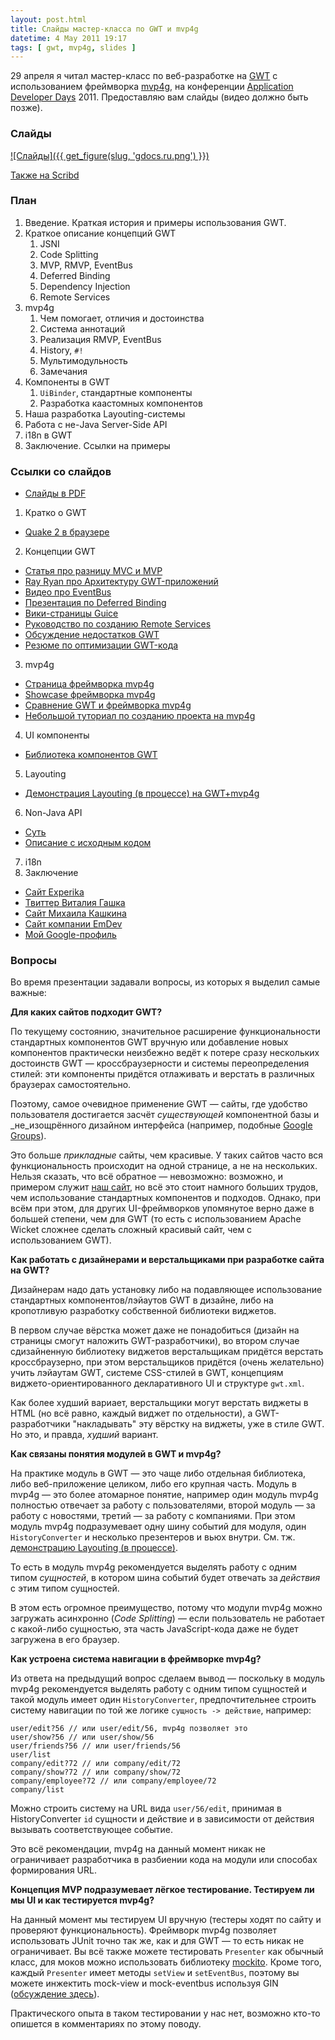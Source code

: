 ```yaml
---
layout: post.html
title: Слайды мастер-класса по GWT и mvp4g
datetime: 4 May 2011 19:17
tags: [ gwt, mvp4g, slides ]
---
```


29 апреля я читал мастер-класс по веб-разработке на [GWT](http://code.google.com/intl/ru/webtoolkit/) с использованием фреймворка [mvp4g](http://code.google.com/p/mvp4g/), на конференции [Application Developer Days](http://addconf.ru) 2011. Предоставляю вам слайды (видео должно быть позже).

### Слайды

[![Cлайды]({{ get_figure(slug, 'gdocs.ru.png') }})](https://docs.google.com/viewer?a=v&pid=explorer&chrome=true&srcid=0B9lKUPDNyz1vYTViZjYwZTEtODNmNC00OWZlLWFhODUtMDNkYzE5N2NjM2Fk&hl=en)

[Также на Scribd](http://www.scribd.com/doc/54690967/)

### План

 1. Введение. Краткая история и примеры использования GWT.
 1. Краткое описание концепций GWT
    1. JSNI
    1. Code Splitting
    1. MVP, RMVP, EventBus
    1. Deferred Binding
    1. Dependency Injection
    1. Remote Services
 1. mvp4g
    1. Чем помогает, отличия и достоинства
    2. Система аннотаций
    3. Реализация RMVP, EventBus
    4. History, `#!`
    5. Мультимодульность
    6. Замечания
 1. Компоненты в GWT
    1. `UiBinder`, стандартные компоненты
    2. Разработка каастомных компонентов
 1. Наша разработка Layouting-системы
 1. Работа с не-Java Server-Side API
 1. i18n в GWT
 1. Заключение. Ссылки на примеры

### Ссылки со слайдов

 * [Слайды в PDF](http://goo.gl/4GgnS)
 1. Кратко о GWT
   * [Quake 2 в браузере](http://quake2-gwt-port.appspot.com)
 2. Концепции GWT
   * [Статья про разницу MVC и MVP](http://geekswithblogs.net/kobush/archive/2006/01/09/65305.aspx)
   * [Ray Ryan про Архитектуру GWT-приложений](http://www.youtube.com/watch?v=PDuhR18-EdM)
   * [Видео про EventBus](http://tv.jetbrains.net/videocontent/gwt-event-bus-basics)
   * [Презентация по Deferred Binding](http://www.docstoc.com/docs/53396874/Deferred-Binding-The-Magic-of-GWT)
   * [Вики-страницы Guice](http://code.google.com/p/google-guice/wiki/Motivation?tm=6)
   * [Руководство по созданию Remote Services](http://developerlife.com/tutorials/?p=125)
   * [Обсуждение недостатков GWT](http://www.linux.org.ru/forum/talks/4497412)
   * [Резюме по оптимизации GWT-кода](http://galak-sandbox.blogspot.com/2010/10/gwt.html)
 3. mvp4g
   * [Страница фреймворка mvp4g](http://code.google.com/p/mvp4g/)
   * [Showcase фреймворка mvp4g](http://mvp4gshowcase.appspot.com)
   * [Сравнение GWT и фреймворка mvp4g](http://code.google.com/p/mvp4g/wiki/Mvp4g_vs_GWTP)
   * [Небольшой туториал по созданию проекта на mvp4g](http://cambiatablog.wordpress.com/2010/12/04/gwt-and-mvp4g-tutorial-1/)
 4. UI компоненты
   * [Библиотека компонентов GWT](http://code.google.com/webtoolkit/doc/latest/RefWidgetGallery.html)
 5. Layouting
   * [Демонстрация Layouting (в процессе) на GWT+mvp4g](http://github.com/shamansir/gwt-mvp4g-layouting-demo)
 6. Non-Java API
   * [Суть](http://code.google.com/p/google-web-toolkit-doc-1-5/wiki/GettingStartedJSON)
   * [Описание с исходным кодом](http://shamansir-ru.tumblr.com/post/1728720550/deferred-api-gwt-rpc)
 7. i18n
 8. Заключение
   * [Сайт Experika](http://experika.com)
   * [Твиттер Виталия Гашка](http://twitter.com/vgashock)
   * [Сайт Михаила Кашкина](http://www.vurt.ru)
   * [Сайт компании EmDev](http://emdev.ru)
   * [Мой Google-профиль](http://profiles.google.com/shaman.sir)

### Вопросы

Во время презентации задавали вопросы, из которых я выделил самые важные:

**Для каких сайтов подходит GWT?**

По текущему состоянию, значительное расширение функциональности стандартных компонентов GWT вручную или добавление новых компонентов практически неизбежно ведёт к потере сразу нескольких достоинств GWT &mdash; кроссбраузерности и системы переопределения стилей: эти компоненты придётся отлаживать и верстать в различных браузерах самостоятельно.

Поэтому, самое очевидное применение GWT &mdash; сайты, где удобство пользователя достигается засчёт _существующей_ компонентной базы и _не_изощрённого дизайном интерфейса (например, подобные [Google Groups](http://groups.google.com)).

Это больше _прикладные_ сайты, чем красивые. У таких сайтов часто вся функциональность происходит на одной странице, а не на нескольких. Нельзя сказать, что всё обратное &mdash; невозможно: возможно, и примером служит [наш сайт](http://experika.com/ui/#!job/start), но всё это стоит намного больших трудов, чем использование стандартных компонентов и подходов. Однако, при всём при этом, для других UI-фреймворков упомянутое верно даже в большей степени, чем для GWT (то есть с использованием Apache Wicket сложнее сделать сложный красивый сайт, чем с использованием GWT).

**Как работать с дизайнерами и верстальщиками при разработке сайта на GWT?**

Дизайнерам надо дать установку либо на подавляющее использование стандартных компонентов/лэйаутов GWT в дизайне, либо на кропотливую разработку собственной библиотеки виджетов.

В первом случае вёрстка может даже не понадобиться (дизайн на страницы смогут наложить GWT-разработчики), во втором случае сдизайненную библиотеку виджетов верстальщикам придётся верстать кроссбраузерно, при этом верстальщиков придётся (очень желательно) учить лэйаутам GWT, системе CSS-стилей в GWT, концепциям виджето-ориентированного декларативного UI и структуре <code>gwt.xml</code>.

Как более худший вариает, верстальщики могут верстать виджеты в HTML (но всё равно, каждый виджет по отдельности), а GWT-разработчики "накладывать" эту вёрстку на виджеты, уже в стиле GWT. Но это, и правда, _худший_ вариант.</dd>

**Как связаны понятия модулей в GWT и mvp4g?**

На практике модуль в GWT &mdash; это чаще либо отдельная библиотека, либо веб-приложение целиком, либо его крупная часть. Модуль в mvp4g &mdash; это более атомарное понятие, например один модуль mvp4g полностью отвечает за работу с пользователями, второй модуль &mdash; за работу с новостями, третий &mdash; за работу с компаниями. При этом модуль mvp4g подразумевает одну шину событий для модуля, один `HistoryConverter` и несколько презентеров и вьюх внутри. См. тж. [демонстрацию Layouting (в процессе)](http://github.com/shamansir/gwt-mvp4g-layouting-demo).

То есть в модуль mvp4g рекомендуется выделять работу с одним типом _сущностей_, в котором шина событий будет отвечать за _действия_ с этим типом сущностей.

В этом есть огромное преимущество, потому что модули mvp4g можно загружать асинхронно (_Code Splitting_) &mdash; если пользователь не работает с какой-либо сущностью, эта часть JavaScript-кода даже не будет загружена в его браузер.

**Как устроена система навигации в фреймворке mvp4g?**

Из ответа на предыдущий вопрос сделаем вывод &mdash; поскольку в модуль mvp4g рекомендуется выделять работу с одним типом сущностей и такой модуль имеет один `HistoryConverter`, предпочтительнее строить систему навигации по той же логике `сущность -> действие`, например:

    user/edit?56 // или user/edit/56, mvp4g позволяет это
    user/show?56 // или user/show/56
    user/friends?56 // или user/friends/56
    user/list
    company/edit?72 // или company/edit/72
    company/show?72 // или company/show/72
    company/employee?72 // или company/employee/72
    company/list

Можно строить систему на URL вида `user/56/edit`, принимая в HistoryConverter `id` сущности и действие и в зависимости от действия вызывать соответствующее событие.

Это всё рекомендации, mvp4g на данный момент никак не ограничивает разработчика в разбиении кода на модули или способах формирования URL.

**Концепция MVP подразумевает лёгкое тестирование. Тестируем ли мы UI и как тестируется mvp4g?**

На данный момент мы тестируем UI вручную (тестеры ходят по сайту и проверяют функциональность). Фреймворк mvp4g позволяет использовать JUnit точно так же, как и для GWT &mdash; то есть никак не ограничивает. Вы всё также можете тестировать `Presenter` как обычный класс, для моков можно использовать библиотеку [mockito](http://mockito.org/). Кроме того, каждый `Presenter` имеет методы `setView` и `setEventBus`, поэтому вы можете инжектить mock-view и mock-eventbus используя GIN ([обсуждение здесь](http://groups.google.com/group/mvp4g/browse_thread/thread/82cac05eabe2401b)).

Практического опыта в таком тестировании у нас нет, возможно кто-то опишется в комментариях по этому поводу.

